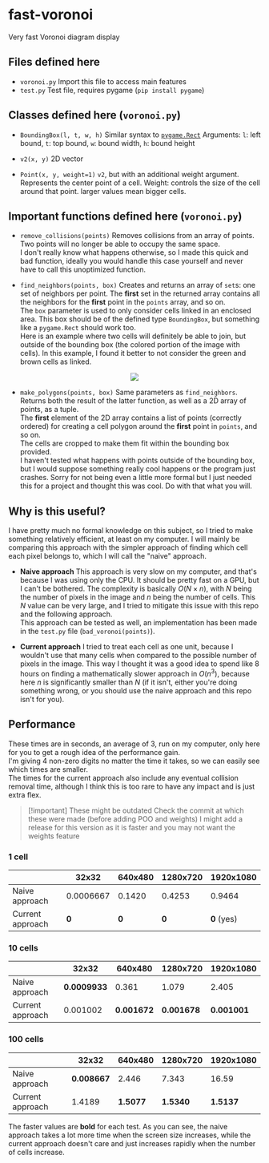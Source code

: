 # fast-voronoi
Very fast Voronoi diagram display

## Files defined here

- `voronoi.py` Import this file to access main features
- `test.py` Test file, requires pygame (`pip install pygame`)

## Classes defined here (`voronoi.py`)

- `BoundingBox(l, t, w, h)`
    Similar syntax to [`pygame.Rect`](https://www.pygame.org/docs/ref/rect.html)
    Arguments: `l`: left bound, `t`: top bound, `w`: bound width, `h`: bound height

- `v2(x, y)`
    2D vector

- `Point(x, y, weight=1)`
    `v2`, but with an additional weight argument.
    Represents the center point of a cell.
    Weight: controls the size of the cell around that point. larger values mean bigger cells.

## Important functions defined here (`voronoi.py`)

- `remove_collisions(points)`
    Removes collisions from an array of points.  
    Two points will no longer be able to occupy the same space.  
    I don't really know what happens otherwise, so I made this quick and bad function, ideally you would handle this case yourself and never have to call this unoptimized function.

- `find_neighbors(points, box)`
    Creates and returns an array of `set`s: one set of neighbors per point. The **first** set in the returned array contains all the neighbors for the **first** point in the `points` array, and so on.  
    The `box` parameter is used to only consider cells linked in an enclosed area. This box should be of the defined type `BoundingBox`, but something like a `pygame.Rect` should work too.  
    Here is an example where two cells will definitely be able to join, but outside of the bounding box (the colored portion of the image with cells). In this example, I found it better to not consider the green and brown cells as linked.
<p align=center><img src="https://github.com/user-attachments/assets/fa98b962-9702-4bac-ab2d-940d84e4a410" /></p>

- `make_polygons(points, box)`
    Same parameters as `find_neighbors`. Returns both the result of the latter function, as well as a 2D array of points, as a tuple.  
    The **first** element of the 2D array contains a list of points (correctly ordered) for creating a cell polygon around the **first** point in `points`, and so on.  
    The cells are cropped to make them fit within the bounding box provided.  
    I haven't tested what happens with points outside of the bounding box, but I would suppose something really cool happens or the program just crashes. Sorry for not being even a little more formal but I just needed this for a project and thought this was cool. Do with that what you will.

## Why is this useful?

I have pretty much no formal knowledge on this subject, so I tried to make something relatively efficient, at least on my computer. I will mainly be comparing this approach with the simpler approach of finding which cell each pixel belongs to, which I will call the "naive" approach.

- **Naive approach**
    This approach is very slow on my computer, and that's because I was using only the CPU. It should be pretty fast on a GPU, but I can't be bothered. The complexity is basically $O(N\times n)$, with $N$ being the number of pixels in the image and $n$ being the number of cells. This $N$ value can be very large, and I tried to mitigate this issue with this repo and the following approach.  
    This approach can be tested as well, an implementation has been made in the `test.py` file (`bad_voronoi(points)`).

- **Current approach**
    I tried to treat each cell as one unit, because I wouldn't use that many cells when compared to the possible number of pixels in the image. This way I thought it was a good idea to spend like 8 hours on finding a mathematically slower approach in $O(n^3)$, because here $n$ is significantly smaller than $N$ (if it isn't, either you're doing something wrong, or you should use the naive approach and this repo isn't for you).

## Performance

These times are in seconds, an average of 3, run on my computer, only here for you to get a rough idea of the performance gain.  
I'm giving 4 non-zero digits no matter the time it takes, so we can easily see which times are smaller.  
The times for the current approach also include any eventual collision removal time, although I think this is too rare to have any impact and is just extra flex.

> [!important] These might be outdated
> Check the commit at which these were made (before adding POO and weights)
> I might add a release for this version as it is faster and you may not want the weights feature

### 1 cell
||32x32|640x480|1280x720|1920x1080|
|-|-|-|-|-|
|Naive approach|0.0006667|0.1420|0.4253|0.9464|
|Current approach|**0**|**0**|**0**|**0** (yes)|

### 10 cells
||32x32|640x480|1280x720|1920x1080|
|-|-|-|-|-|
|Naive approach|**0.0009933**|0.361|1.079|2.405|
|Current approach|0.001002|**0.001672**|**0.001678**|**0.001001**|

### 100 cells
||32x32|640x480|1280x720|1920x1080|
|-|-|-|-|-|
|Naive approach|**0.008667**|2.446|7.343|16.59|
|Current approach|1.4189|**1.5077**|**1.5340**|**1.5137**|

The faster values are **bold** for each test.
As you can see, the naive approach takes a lot more time when the screen size increases, while the current approach doesn't care and just increases rapidly when the number of cells increase.
